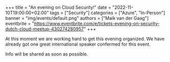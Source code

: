 +++
title = "An evening on Cloud Security!"
date = "2022-11-10T19:00:00+02:00"
tags = ["Security"]
categories = ["Azure", "In-Person"]
banner = "img/events/default.png"
authors = ["Maik van der Gaag"]
eventbrite = "https://www.eventbrite.com/e/tickets-evening-on-security-dutch-cloud-meetup-430274280957"
+++

At this moment we are working hard to get this evening organized. We have already got one great international speaker confermed for this event.

Info will be shared as soon as possible.